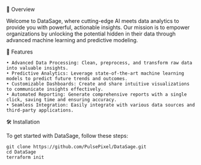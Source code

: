📜 Overview

Welcome to DataSage, where cutting-edge AI meets data analytics to provide you with powerful, actionable insights. Our mission is to empower organizations by unlocking the potential hidden in their data through advanced machine learning and predictive modeling.

🚀 Features

	• Advanced Data Processing: Clean, preprocess, and transform raw data into valuable insights.
	• Predictive Analytics: Leverage state-of-the-art machine learning models to predict future trends and outcomes.
	• Customizable Dashboards: Create and share intuitive visualizations to communicate insights effectively.
	• Automated Reporting: Generate comprehensive reports with a single click, saving time and ensuring accuracy.
	• Seamless Integration: Easily integrate with various data sources and third-party applications.

🛠️ Installation

To get started with DataSage, follow these steps:
```shell
git clone https://github.com/PulsePixel/DataSage.git
cd DataSage
terraform init
```
